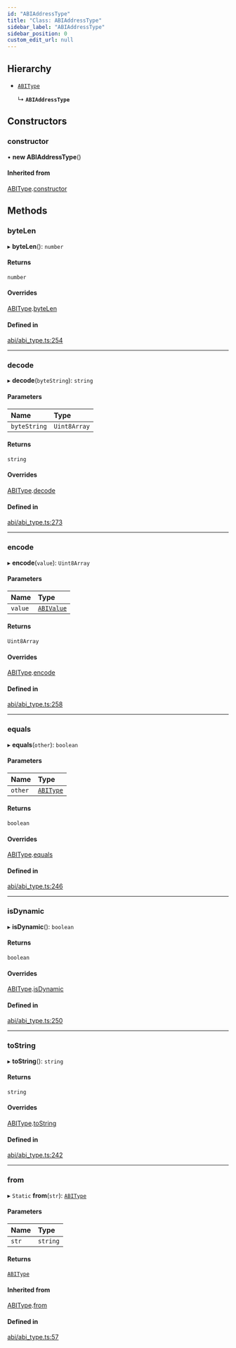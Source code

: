 ```yaml
---
id: "ABIAddressType"
title: "Class: ABIAddressType"
sidebar_label: "ABIAddressType"
sidebar_position: 0
custom_edit_url: null
---
```


## Hierarchy

- [`ABIType`](ABIType.md)

  ↳ **`ABIAddressType`**

## Constructors

### constructor

• **new ABIAddressType**()

#### Inherited from

[ABIType](ABIType.md).[constructor](ABIType.md#constructor)

## Methods

### byteLen

▸ **byteLen**(): `number`

#### Returns

`number`

#### Overrides

[ABIType](ABIType.md).[byteLen](ABIType.md#bytelen)

#### Defined in

[abi/abi_type.ts:254](https://github.com/joe-p/js-algorand-sdk/blob/6a3021f/src/abi/abi_type.ts#L254)

___

### decode

▸ **decode**(`byteString`): `string`

#### Parameters

| Name | Type |
| :------ | :------ |
| `byteString` | `Uint8Array` |

#### Returns

`string`

#### Overrides

[ABIType](ABIType.md).[decode](ABIType.md#decode)

#### Defined in

[abi/abi_type.ts:273](https://github.com/joe-p/js-algorand-sdk/blob/6a3021f/src/abi/abi_type.ts#L273)

___

### encode

▸ **encode**(`value`): `Uint8Array`

#### Parameters

| Name | Type |
| :------ | :------ |
| `value` | [`ABIValue`](../modules.md#abivalue) |

#### Returns

`Uint8Array`

#### Overrides

[ABIType](ABIType.md).[encode](ABIType.md#encode)

#### Defined in

[abi/abi_type.ts:258](https://github.com/joe-p/js-algorand-sdk/blob/6a3021f/src/abi/abi_type.ts#L258)

___

### equals

▸ **equals**(`other`): `boolean`

#### Parameters

| Name | Type |
| :------ | :------ |
| `other` | [`ABIType`](ABIType.md) |

#### Returns

`boolean`

#### Overrides

[ABIType](ABIType.md).[equals](ABIType.md#equals)

#### Defined in

[abi/abi_type.ts:246](https://github.com/joe-p/js-algorand-sdk/blob/6a3021f/src/abi/abi_type.ts#L246)

___

### isDynamic

▸ **isDynamic**(): `boolean`

#### Returns

`boolean`

#### Overrides

[ABIType](ABIType.md).[isDynamic](ABIType.md#isdynamic)

#### Defined in

[abi/abi_type.ts:250](https://github.com/joe-p/js-algorand-sdk/blob/6a3021f/src/abi/abi_type.ts#L250)

___

### toString

▸ **toString**(): `string`

#### Returns

`string`

#### Overrides

[ABIType](ABIType.md).[toString](ABIType.md#tostring)

#### Defined in

[abi/abi_type.ts:242](https://github.com/joe-p/js-algorand-sdk/blob/6a3021f/src/abi/abi_type.ts#L242)

___

### from

▸ `Static` **from**(`str`): [`ABIType`](ABIType.md)

#### Parameters

| Name | Type |
| :------ | :------ |
| `str` | `string` |

#### Returns

[`ABIType`](ABIType.md)

#### Inherited from

[ABIType](ABIType.md).[from](ABIType.md#from)

#### Defined in

[abi/abi_type.ts:57](https://github.com/joe-p/js-algorand-sdk/blob/6a3021f/src/abi/abi_type.ts#L57)
